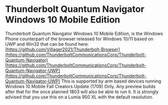 # Thunderbolt Quantum Navigator Windows 10 Mobile Edition
Thunderbolt Quantum Navigator Windows 10 Mobile Edition, is the Windows Phone counterpart of the browser released for Windows 10/11 based on UWP and Win32 that can be found here:
[https://github.com/Villager2021/Thunderbolt-Browser](https://github.com/ThunderboltCommunicationsCorp/Thunderbolt-Quantum-Navigator)
[https://github.com/ThunderboltCommunicationsCorp/Thunderbolt-Quantum-Navigator-UWP](https://github.com/ThunderboltCommunicationsCorp/Thunderbolt-Quantum-Navigator-UWP)
This is supported by arm based devices running Windows 10 Mobile Fall Creators Update (1709) Only. Any preview builds after that for the once planned 1803 will also be able to run it. It is strongly advised that you use this on a Lumia 950 XL with the default resolution.
